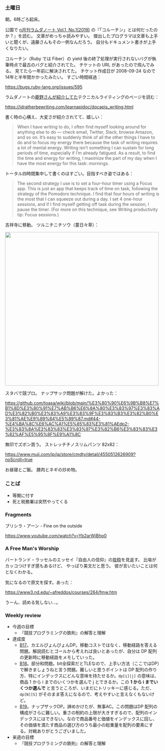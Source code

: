 ### 土曜日

朝。6時ごろ起床。

公園で [n月刊ラムダノート Vol.1, No.1(2019)](https://www.lambdanote.com/products/nmonthly-vol-1-no-1-2019-ebook)
の『「コルーチン」とは何だったのか？』を読む。
文章がめっちゃ読みやすい。
傑出したプログラマは文章も上手いと聞くが、遠藤さんもその一例なんだろう。
自分もドキュメント書きが上手くなりたい。

コルーチン（Ruby では Fiber）の yield 後の終了処理が実行されないバグが執筆時点で最古のバグと紹介されてた。
チケットの URL があったので飛んでみる。
見てたら一年前に解決されてた。
チケット作成日が 2008-09-24 なので14年と半年間かかったみたい。
すごい時間経過：

https://bugs.ruby-lang.org/issues/595

ラムダノートの[鹿野さんが紹介してた](https://twitter.com/golden_lucky/status/1781220911146045767)テクニカルライティングのページを読む：

https://idratherbewriting.com/learnapidoc/docapis_writing.html

書く時の心構え、大変さが紹介されてて、嬉しい：

> When I have writing to do, I often find myself looking around for anything else to do — check email, Twitter, Slack, browse Amazon, and so on. It’s easy to suddenly think of all the other things I have to do and to focus my energy there because the task of writing requires a lot of mental energy. Writing isn’t something I can sustain for long periods of time, especially if I’m already fatigued. As a result, to find the time and energy for writing, I maximize the part of my day when I have the most energy for this task: mornings.

トータル四時間集中して書くのはすごい。目指すべき姿ではある：

> The second strategy I use is to set a four-hour timer using a Focus app. This is just an app that keeps track of time on task, following the strategy of the Pomodoro technique. I find that four hours of writing is the most that I can squeeze out during a day. I set 4 one-hour sessions, and if I find myself getting off task during the session, I pause the timer. (For more on this technique, see Writing productivity tip: Focus sessions.)

吉祥寺に移動。
ツルニチニチソウ（蔓日々草）：

<img src="https://i.imgur.com/sXawahf.jpg" width="500">

スタバで競プロ。
ナップサック問題が解けた。よかった：

https://github.com/toasa/wiki/blob/main/%E3%80%90%E6%9B%B8%E7%B1%8D%E3%80%91%E7%AB%B6%E6%8A%80%E3%83%97%E3%83%AD%E3%82%B0%E3%83%A9%E3%83%9F%E3%83%B3%E3%82%B0%E3%81%AE%E9%89%84%E5%89%87.md#44-%E4%BA%8C%E6%AC%A1%E5%85%83%E3%81%AEdp2-%E3%83%8A%E3%83%83%E3%83%97%E3%82%B6%E3%83%83%E3%82%AF%E5%95%8F%E9%A1%8C

無印でズボン買う。
ストレッチチノスリムパンツ 82x82：

https://www.muji.com/jp/ja/store/cmdty/detail/4550512626909?noScroll=true

お昼寝とご飯。
豚肉とネギの炒め物。

### ことば

* 等閑に付す
* 死と税務署は突然やってくる

### Fragments

プリシラ・アーン - Fine on the outside

https://www.youtube.com/watch?v=Yb2arWjBhp0

### A Free Man's Worship

バートランド・ラッセルのエッセイ『自由人の信仰』の[抜粋](https://github.com/toasa/diary/blob/main/2024/01/14.md#%E7%8F%BE%E4%BB%A3%E6%80%9D%E6%83%B3)を見返す。
比喩がカッコつけすぎ感もあるけど、
やっぱり美文だと思う。
彼が言いたいことは何となくわかる。

気になるので原文を探す。あった：

https://www3.nd.edu/~afreddos/courses/264/fmw.htm

うーん、読める気しない...。

### Weekly review

* 今週の目標
  * 『競技プログラミングの鉄則』の解答と理解
* 達成度
  * [B17](https://atcoder.jp/contests/tessoku-book/tasks/tessoku_book_cp)。カエルぴょんぴょんDP。移動コストではなく、移動経路を答える問題。解説読むとゴールから考えれば良いとあったが、自分は DP 配列の更新時に移動経路をメモしていった。
  * [B18](https://atcoder.jp/contests/tessoku-book/tasks/tessoku_book_cq)。部分和問題。bit全探索だとTLEなので、上手い方法（ここではDP）で解きましょうねと言う問題。難しいと思うポイントは DP 配列の作り方、特にインデックスにどんな意味を持たせるか。`dp[i][j]` の意味は、商品 1 から i までのいくつかを選んで j とできるか。この **1 から i までいくつか選んで** と言うところが、いまだにトリッキーに感じる。ただ、`dp[N][S]` がそのまま答えになるので、考えやすいと言えなくもないけど。
  * [B19](https://atcoder.jp/contests/tessoku-book/tasks/tessoku_book_cr)。ナップザックDP。諦めかけたが、無事AC。この問題はDP 配列の構成がさらに難しい。重さの制約の上限が大きすぎるので、配列のインデックスにはできない。なので商品番号と価値をインデックスに回し、その価値を満たす商品の選び方のうち最小の総重量を配列の要素にする。対戦ありがとうございました。
* 来週の目標
  * 『競技プログラミングの鉄則』の解答と理解
